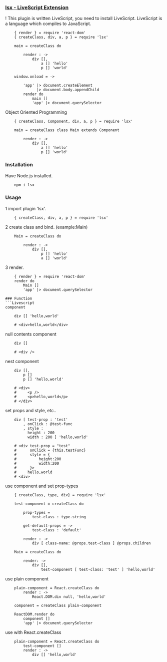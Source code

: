 ### [lsx - LiveScript Extension](https://github.com/sakanabiscuit/lsx)

! This plugin is written LiveScript, you need to install LiveScript. LiveScript is a language which compiles to JavaScript.
```Livescript
    { render } = require 'react-dom'
    { createClass, div, a, p } = require 'lsx'

    main = createClass do

        render : ->
            div [],
                a [] 'hello'
                p [] 'world'

    window.onload = ->

        'app' |> document.createElement
              |> document.body.appendChild
        render do
            main []
            'app' |> document.querySelector
```
Object Oriented Programming
```Livescript
    { createClass, Component, div, a, p } = require 'lsx'

    main = createClass class Main extends Component

        render : ->
            div [],
                a [] 'hello'
                p [] 'world'
```
### Installation

Have Node.js installed.
```Bash
    npm i lsx
```
### Usage

1 import plugin 'lsx'.
```Livescript
    { createClass, div, a, p } = require 'lsx'
```
2 create class and bind. (example:Main)
```Livescript
    Main = createClass do

        render : ->
            div [],
                p [] 'hello'
                a [] 'world'
```
3 render.
```Livescript
    { render } = require 'react-dom'
    render do
        Main []
        'app' |> document.querySelector

### Function
```Livescript
component

    div [] 'hello,world'

    # <div>hello,world</div>
```
null contents component
```Livescript
    div []

    # <div />
```
nest component
```Livescript
    div [],
        p []
        p [] 'hello,world'

    # <div>
    #     <p />
    #     <p>hello,world</p>
    # </div>
```
set props and style, etc..
```Livescript
    div [ test-prop : 'test'
        , onClick : @test-func
        , style :
          height : 200
          width : 200 ] 'hello,world'

    # <div test-prop = "test"
    #      onClick = {this.testFunc}
    #      style = {
    #          height:200
    #          width:200
    #      }>
    #     hello,world
    # <div>
```
use component and set prop-types
```Livescript
    { createClass, type, div} = require 'lsx'

    test-component = createClass do

        prop-types =
            test-class : type.string

        get-default-props = ->
            test-class : 'default'

        render : ->
            div [ class-name: @props.test-class ] @props.children

    Main = createClass do

        render: ->
            div [],
                test-component [ test-class: 'test' ] 'hello,world'
```
use plain component
```Livescript
    plain-component = React.createClass do
        render : ->
            React.DOM.div null, 'hello,world'

    component = createClass plain-component

    ReactDOM.render do
        component []
        'app' |> document.querySelector
```
use with React.createClass
```Livescript
    plain-component = React.createClass do
        test-component []
        render : ->
            div [] 'hello,world'
```
